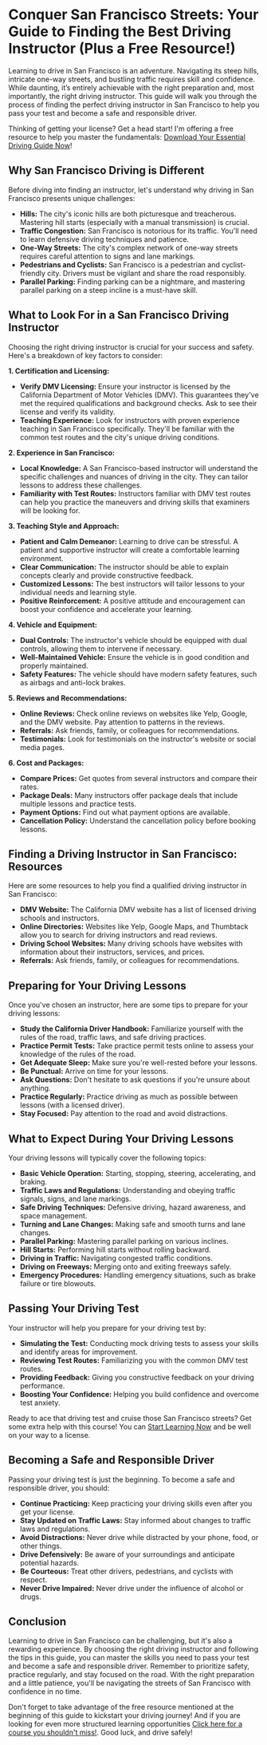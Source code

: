 # Conquer San Francisco Streets: Your Guide to Finding the Best Driving Instructor (Plus a Free Resource!)

Learning to drive in San Francisco is an adventure. Navigating its steep hills, intricate one-way streets, and bustling traffic requires skill and confidence. While daunting, it’s entirely achievable with the right preparation and, most importantly, the right driving instructor. This guide will walk you through the process of finding the perfect driving instructor in San Francisco to help you pass your test and become a safe and responsible driver.

Thinking of getting your license? Get a head start! I'm offering a free resource to help you master the fundamentals: [Download Your Essential Driving Guide Now](https://udemywork.com/driving-instructor-san-francisco)!

## Why San Francisco Driving is Different

Before diving into finding an instructor, let's understand why driving in San Francisco presents unique challenges:

*   **Hills:** The city's iconic hills are both picturesque and treacherous. Mastering hill starts (especially with a manual transmission) is crucial.
*   **Traffic Congestion:** San Francisco is notorious for its traffic. You'll need to learn defensive driving techniques and patience.
*   **One-Way Streets:** The city's complex network of one-way streets requires careful attention to signs and lane markings.
*   **Pedestrians and Cyclists:** San Francisco is a pedestrian and cyclist-friendly city. Drivers must be vigilant and share the road responsibly.
*   **Parallel Parking:** Finding parking can be a nightmare, and mastering parallel parking on a steep incline is a must-have skill.

## What to Look For in a San Francisco Driving Instructor

Choosing the right driving instructor is crucial for your success and safety. Here's a breakdown of key factors to consider:

**1. Certification and Licensing:**

*   **Verify DMV Licensing:** Ensure your instructor is licensed by the California Department of Motor Vehicles (DMV). This guarantees they've met the required qualifications and background checks. Ask to see their license and verify its validity.
*   **Teaching Experience:** Look for instructors with proven experience teaching in San Francisco specifically. They'll be familiar with the common test routes and the city's unique driving conditions.

**2. Experience in San Francisco:**

*   **Local Knowledge:** A San Francisco-based instructor will understand the specific challenges and nuances of driving in the city. They can tailor lessons to address these challenges.
*   **Familiarity with Test Routes:** Instructors familiar with DMV test routes can help you practice the maneuvers and driving skills that examiners will be looking for.

**3. Teaching Style and Approach:**

*   **Patient and Calm Demeanor:** Learning to drive can be stressful. A patient and supportive instructor will create a comfortable learning environment.
*   **Clear Communication:** The instructor should be able to explain concepts clearly and provide constructive feedback.
*   **Customized Lessons:** The best instructors will tailor lessons to your individual needs and learning style.
*   **Positive Reinforcement:** A positive attitude and encouragement can boost your confidence and accelerate your learning.

**4. Vehicle and Equipment:**

*   **Dual Controls:** The instructor's vehicle should be equipped with dual controls, allowing them to intervene if necessary.
*   **Well-Maintained Vehicle:** Ensure the vehicle is in good condition and properly maintained.
*   **Safety Features:** The vehicle should have modern safety features, such as airbags and anti-lock brakes.

**5. Reviews and Recommendations:**

*   **Online Reviews:** Check online reviews on websites like Yelp, Google, and the DMV website. Pay attention to patterns in the reviews.
*   **Referrals:** Ask friends, family, or colleagues for recommendations.
*   **Testimonials:** Look for testimonials on the instructor's website or social media pages.

**6. Cost and Packages:**

*   **Compare Prices:** Get quotes from several instructors and compare their rates.
*   **Package Deals:** Many instructors offer package deals that include multiple lessons and practice tests.
*   **Payment Options:** Find out what payment options are available.
*   **Cancellation Policy:** Understand the cancellation policy before booking lessons.

## Finding a Driving Instructor in San Francisco: Resources

Here are some resources to help you find a qualified driving instructor in San Francisco:

*   **DMV Website:** The California DMV website has a list of licensed driving schools and instructors.
*   **Online Directories:** Websites like Yelp, Google Maps, and Thumbtack allow you to search for driving instructors and read reviews.
*   **Driving School Websites:** Many driving schools have websites with information about their instructors, services, and prices.
*   **Referrals:** Ask friends, family, or colleagues for recommendations.

## Preparing for Your Driving Lessons

Once you've chosen an instructor, here are some tips to prepare for your driving lessons:

*   **Study the California Driver Handbook:** Familiarize yourself with the rules of the road, traffic laws, and safe driving practices.
*   **Practice Permit Tests:** Take practice permit tests online to assess your knowledge of the rules of the road.
*   **Get Adequate Sleep:** Make sure you're well-rested before your lessons.
*   **Be Punctual:** Arrive on time for your lessons.
*   **Ask Questions:** Don't hesitate to ask questions if you're unsure about anything.
*   **Practice Regularly:** Practice driving as much as possible between lessons (with a licensed driver).
*   **Stay Focused:** Pay attention to the road and avoid distractions.

## What to Expect During Your Driving Lessons

Your driving lessons will typically cover the following topics:

*   **Basic Vehicle Operation:** Starting, stopping, steering, accelerating, and braking.
*   **Traffic Laws and Regulations:** Understanding and obeying traffic signals, signs, and lane markings.
*   **Safe Driving Techniques:** Defensive driving, hazard awareness, and space management.
*   **Turning and Lane Changes:** Making safe and smooth turns and lane changes.
*   **Parallel Parking:** Mastering parallel parking on various inclines.
*   **Hill Starts:** Performing hill starts without rolling backward.
*   **Driving in Traffic:** Navigating congested traffic conditions.
*   **Driving on Freeways:** Merging onto and exiting freeways safely.
*   **Emergency Procedures:** Handling emergency situations, such as brake failure or tire blowouts.

## Passing Your Driving Test

Your instructor will help you prepare for your driving test by:

*   **Simulating the Test:** Conducting mock driving tests to assess your skills and identify areas for improvement.
*   **Reviewing Test Routes:** Familiarizing you with the common DMV test routes.
*   **Providing Feedback:** Giving you constructive feedback on your driving performance.
*   **Boosting Your Confidence:** Helping you build confidence and overcome test anxiety.

Ready to ace that driving test and cruise those San Francisco streets?  Get some extra help with this course! You can [Start Learning Now](https://udemywork.com/driving-instructor-san-francisco) and be well on your way to a license.

## Becoming a Safe and Responsible Driver

Passing your driving test is just the beginning. To become a safe and responsible driver, you should:

*   **Continue Practicing:** Keep practicing your driving skills even after you get your license.
*   **Stay Updated on Traffic Laws:** Stay informed about changes to traffic laws and regulations.
*   **Avoid Distractions:** Never drive while distracted by your phone, food, or other things.
*   **Drive Defensively:** Be aware of your surroundings and anticipate potential hazards.
*   **Be Courteous:** Treat other drivers, pedestrians, and cyclists with respect.
*   **Never Drive Impaired:** Never drive under the influence of alcohol or drugs.

## Conclusion

Learning to drive in San Francisco can be challenging, but it's also a rewarding experience. By choosing the right driving instructor and following the tips in this guide, you can master the skills you need to pass your test and become a safe and responsible driver. Remember to prioritize safety, practice regularly, and stay focused on the road. With the right preparation and a little patience, you'll be navigating the streets of San Francisco with confidence in no time.

Don't forget to take advantage of the free resource mentioned at the beginning of this guide to kickstart your driving journey! And if you are looking for even more structured learning opportunities [Click here for a course you shouldn't miss!](https://udemywork.com/driving-instructor-san-francisco). Good luck, and drive safely!
